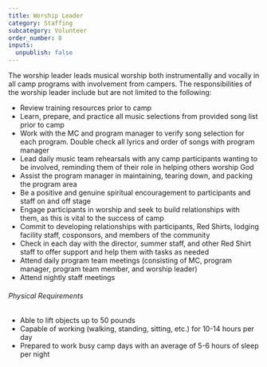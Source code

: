 ```yaml
---
title: Worship Leader
category: Staffing
subcategory: Volunteer
order_number: 8
inputs:
  unpublish: false
---
```

The worship leader leads musical worship both instrumentally and vocally in all camp programs with involvement from campers. The responsibilities of the worship leader include but are not limited to the following:

<div><div><ul><li>Review training resources prior to camp</li><li>Learn, prepare, and practice all music selections from provided song list prior to camp</li><li>Work with the MC and program manager to verify song selection for each program. Double check all lyrics and order of songs with program manager</li><li>Lead daily music team rehearsals with any camp participants wanting to be involved, reminding them of their role in helping others worship God</li><li>Assist the program manager in maintaining, tearing down, and packing the program area</li><li>Be a positive and genuine spiritual encouragement to participants and staff on and off stage</li><li>Engage participants in worship and seek to build relationships with them, as this is vital to the success of camp</li><li>Commit to developing relationships with participants, Red Shirts, lodging facility staff, cosponsors, and members of the community</li><li>Check in each day with the director, summer staff, and other Red Shirt staff to offer support and help them with tasks as needed</li><li>Attend daily program team meetings (consisting of MC, program manager, program team member, and worship leader)</li><li>Attend nightly staff meetings</li></ul></div><div><h6>Physical Requirements</h6><ul><li>Able to lift objects up to 50 pounds</li><li>Capable of working (walking, standing, sitting, etc.) for 10-14 hours per day</li><li>Prepared to work busy camp days with an average of 5-6 hours of sleep per night</li></ul></div></div>